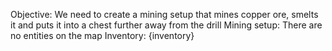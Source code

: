 Objective: We need to create a mining setup that mines copper ore, smelts it and puts it into a chest further away from the drill
Mining setup: There are no entities on the map
Inventory: {inventory}
